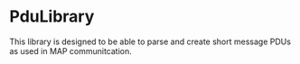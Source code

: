 PduLibrary
==========

This library is designed to be able to parse and create short message PDUs as used in MAP communitcation.
